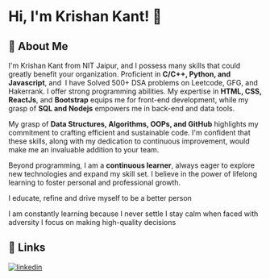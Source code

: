 
# Hi, I'm Krishan Kant! 👋


## 🚀 About Me

I'm Krishan Kant from NIT Jaipur, and I possess many skills that could greatly benefit your organization. Proficient in **C/C++, Python, and Javascript**, and  I have Solved 500+ DSA problems on Leetcode, GFG, and Hakerrank. I offer strong programming abilities. My expertise in **HTML, CSS, ReactJs**, and **Bootstrap** equips me for front-end development, while my grasp of **SQL and Nodejs** empowers me in back-end and data tools.

My grasp of **Data Structures, Algorithms, OOPs, and GitHub** highlights my commitment to crafting efficient and sustainable code. I'm confident that these skills, along with my dedication to continuous improvement, would make me an invaluable addition to your team.

Beyond programming, I am a **continuous learner**, always eager to explore new technologies and expand my skill set. I believe in the power of lifelong learning to foster personal and professional growth.

I educate, refine and drive myself to be a better person

I am constantly learning because I never settle
I stay calm when faced with adversity
I focus on making high-quality decisions


## 🔗 Links

[![linkedin](https://img.shields.io/badge/linkedin-0A66C2?style=for-the-badge&logo=linkedin&logoColor=white)](https://www.linkedin.com/in/krishan-kant-2828aa217/)


